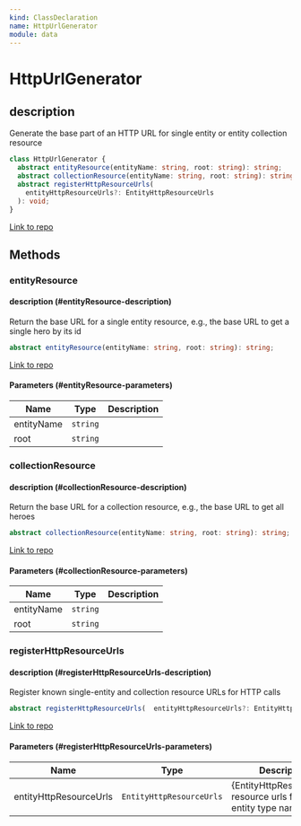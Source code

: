 ```yaml
---
kind: ClassDeclaration
name: HttpUrlGenerator
module: data
---
```


# HttpUrlGenerator

## description

Generate the base part of an HTTP URL for
single entity or entity collection resource

```ts
class HttpUrlGenerator {
  abstract entityResource(entityName: string, root: string): string;
  abstract collectionResource(entityName: string, root: string): string;
  abstract registerHttpResourceUrls(
    entityHttpResourceUrls?: EntityHttpResourceUrls
  ): void;
}
```

[Link to repo](https://github.com/ngrx/platform/blob/master/modules/data/src/dataservices/http-url-generator.ts#L39-L59)

## Methods

### entityResource

#### description (#entityResource-description)

Return the base URL for a single entity resource,
e.g., the base URL to get a single hero by its id

```ts
abstract entityResource(entityName: string, root: string): string;
```

[Link to repo](https://github.com/ngrx/platform/blob/master/modules/data/src/dataservices/http-url-generator.ts#L44-L44)

#### Parameters (#entityResource-parameters)

| Name       | Type     | Description |
| ---------- | -------- | ----------- |
| entityName | `string` |             |
| root       | `string` |             |

### collectionResource

#### description (#collectionResource-description)

Return the base URL for a collection resource,
e.g., the base URL to get all heroes

```ts
abstract collectionResource(entityName: string, root: string): string;
```

[Link to repo](https://github.com/ngrx/platform/blob/master/modules/data/src/dataservices/http-url-generator.ts#L50-L50)

#### Parameters (#collectionResource-parameters)

| Name       | Type     | Description |
| ---------- | -------- | ----------- |
| entityName | `string` |             |
| root       | `string` |             |

### registerHttpResourceUrls

#### description (#registerHttpResourceUrls-description)

Register known single-entity and collection resource URLs for HTTP calls

```ts
abstract registerHttpResourceUrls(  entityHttpResourceUrls?: EntityHttpResourceUrls ): void;
```

[Link to repo](https://github.com/ngrx/platform/blob/master/modules/data/src/dataservices/http-url-generator.ts#L56-L58)

#### Parameters (#registerHttpResourceUrls-parameters)

| Name                   | Type                     | Description                                                           |
| ---------------------- | ------------------------ | --------------------------------------------------------------------- |
| entityHttpResourceUrls | `EntityHttpResourceUrls` | {EntityHttpResourceUrls} resource urls for specific entity type names |
